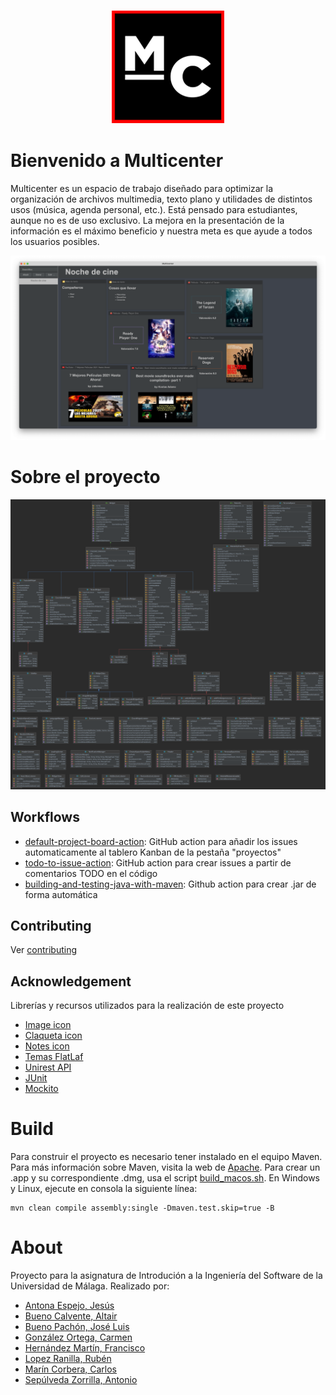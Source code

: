 <h3 align="center">
    <img src="src/main/resources/app/multicenter/Icons/180x180.png"
         alt="Multicenter Logo" 
         width="180" 
         height="180">
</h3>

# Bienvenido a Multicenter

Multicenter es un espacio de trabajo diseñado para optimizar la organización de 
archivos multimedia, texto plano y utilidades de distintos usos (música, agenda 
personal, etc.). Está pensado para estudiantes, aunque no es de uso exclusivo. 
La mejora en la presentación de la información es el máximo beneficio y nuestra 
meta es que ayude a todos los usuarios posibles.

![Noche de cine](docs/assets/img/examples/Noche_de_cine.png)

# Sobre el proyecto

![Diagrama de clases](.github/resources/Model.png)

## Workflows

- [default-project-board-action](https://github.com/skeet70/default-project-board-action): GitHub action para añadir los issues automaticamente al tablero Kanban de la pestaña "proyectos"
- [todo-to-issue-action](https://github.com/alstr/todo-to-issue-action): GitHub action para crear issues a partir de comentarios TODO en el código
- [building-and-testing-java-with-maven](https://docs.github.com/es/actions/guides/building-and-testing-java-with-maven): Github action para crear .jar de forma automática

## Contributing

Ver [contributing](./CONTRIBUTING)

## Acknowledgement

Librerías y recursos utilizados para la realización de este proyecto

- [Image icon](https://www.flaticon.es/icono-gratis/imagen_685681?term=image&page=1&position=15&page=1&position=15&related_id=685681&origin=search)
- [Claqueta icon](https://www.flaticon.es/icono-gratis/claqueta_4812530?term=film&page=1&position=91&page=1&position=91&related_id=4812530&origin=search)
- [Notes icon](https://www.flaticon.es/icono-gratis/publicalo_889648?term=notes&page=1&position=4&page=1&position=4&related_id=889648&origin=search)
- [Temas FlatLaf](https://github.com/JFormDesigner/FlatLaf)
- [Unirest API](https://github.com/Kong/unirest-java)
- [JUnit](https://junit.org/junit5/)
- [Mockito](https://site.mockito.org/)

# Build
Para construir el proyecto es necesario tener instalado en el equipo Maven. 
Para más información sobre Maven, visita la web de 
[Apache](https://maven.apache.org/). Para crear un .app y su correspondiente 
.dmg, usa el script [build_macos.sh](build_macos.sh). En Windows y Linux, 
ejecute en consola la siguiente línea:

```
mvn clean compile assembly:single -Dmaven.test.skip=true -B
```

# About

Proyecto para la asignatura de Introdución a la Ingeniería del Software de la 
Universidad de Málaga. Realizado por:

- [Antona Espejo, Jesús](https://github.com/JantonaE)
- [Bueno Calvente, Altair](https://github.com/Altair-Bueno)
- [Bueno Pachón, José Luis](https://github.com/jxtaaa)
- [González Ortega, Carmen](https://github.com/carmengo01)
- [Hernández Martín, Francisco](https://github.com/fran1215)
- [Lopez Ranilla, Rubén](https://github.com/rubenlopran)
- [Marín Corbera, Carlos](https://github.com/CTMarin)
- [Sepúlveda Zorrilla, Antonio](https://github.com/antoniosep)

